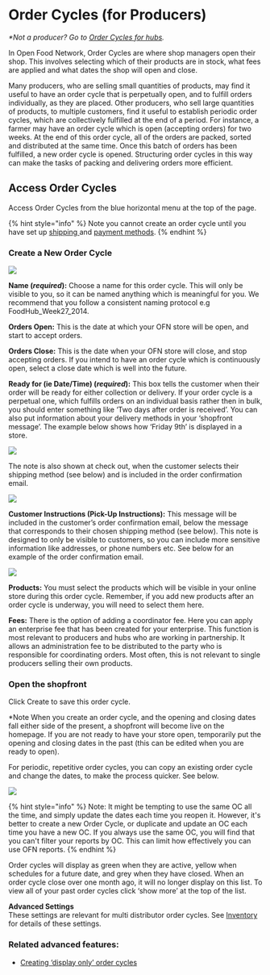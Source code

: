 # Order Cycles \(for Producers\)

_\*Not a producer? Go to_ [_Order Cycles for hubs_](https://github.com/ofn-user-guide/ofn-user-guide-master/tree/d5a1113e673b0e22198ca207b1db61339799868a/order-cycles.md)_._

In Open Food Network, Order Cycles are where shop managers open their shop. This involves selecting which of their products are in stock, what fees are applied and what dates the shop will open and close.

Many producers, who are selling small quantities of products, may find it useful to have an order cycle that is perpetually open, and to fulfill orders individually, as they are placed. Other producers, who sell large quantities of products, to multiple customers, find it useful to establish periodic order cycles, which are collectively fulfilled at the end of a period. For instance, a farmer may have an order cycle which is open \(accepting orders\) for two weeks. At the end of this order cycle, all of the orders are packed, sorted and distributed at the same time. Once this batch of orders has been fulfilled, a new order cycle is opened. Structuring order cycles in this way can make the tasks of packing and delivering orders more efficient.

## Access Order Cycles

Access Order Cycles from the blue horizontal menu at the top of the page.

{% hint style="info" %}
Note you cannot create an order cycle until you have set up [shipping ](shipping-methods.md)and [payment methods](payment-methods.md).
{% endhint %}

### Create a New Order Cycle

![](../.gitbook/assets/producer-oc.png)

  
**Name \(**_**required**_**\):** Choose a name for this order cycle. This will only be visible to you, so it can be named anything which is meaningful for you. We recommend that you follow a consistent naming protocol e.g FoodHub\_Week27\_2014.

**Orders Open:** This is the date at which your OFN store will be open, and start to accept orders.

**Orders Close:** This is the date when your OFN store will close, and stop accepting orders. If you intend to have an order cycle which is continuously open, select a close date which is well into the future.

**Ready for \(ie Date/Time\) \(**_**required**_**\):** This box tells the customer when their order will be ready for either collection or delivery. If your order cycle is a perpetual one, which fulfills orders on an individual basis rather then in bulk, you should enter something like ‘Two days after order is received’. You can also put information about your delivery methods in your ‘shopfront message’. The example below shows how ‘Friday 9th’ is displayed in a store.

![](../.gitbook/assets/next-order-closing.png)

The note is also shown at check out, when the customer selects their shipping method \(see below\) and is included in the order confirmation email.

![](../.gitbook/assets/order-conf-ready-for.png)

**Customer Instructions \(Pick-Up Instructions\):** This message will be included in the customer’s order confirmation email, below the message that corresponds to their chosen shipping method \(see below\). This note is designed to only be visible to customers, so you can include more sensitive information like addresses, or phone numbers etc. See below for an example of the order confirmation email.

![](../.gitbook/assets/collection-details.png)

**Products:** You must select the products which will be visible in your online store during this order cycle. Remember, if you add new products after an order cycle is underway, you will need to select them here.

**Fees:** There is the option of adding a coordinator fee. Here you can apply an enterprise fee that has been created for your enterprise. This function is most relevant to producers and hubs who are working in partnership. It allows an administration fee to be distributed to the party who is responsible for coordinating orders. Most often, this is not relevant to single producers selling their own products.

### Open the shopfront

Click Create to save this order cycle.

\*Note When you create an order cycle, and the opening and closing dates fall either side of the present, a shopfront will become live on the homepage. If you are not ready to have your store open, temporarily put the opening and closing dates in the past \(this can be edited when you are ready to open\).

For periodic, repetitive order cycles, you can copy an existing order cycle and change the dates, to make the process quicker. See below.

![](../.gitbook/assets/duplicate-oc.png)

{% hint style="info" %}
 Note: It might be tempting to use the same OC all the time, and simply update the dates each time you reopen it. However, it's better to create a new Order Cycle, or duplicate and update an OC each time you have a new OC. If you always use the same OC, you will find that you can't filter your reports by OC. This can limit how effectively you can use OFN reports.
{% endhint %}

Order cycles will display as green when they are active, yellow when schedules for a future date, and grey when they have closed. When an order cycle close over one month ago, it will no longer display on this list. To view all of your past order cycles click ‘show more’ at the top of the list.

**Advanced Settings**    
These settings are relevant for multi distributor order cycles. See [Inventory ](../advanced-features/products/inventory-tool.md)for details of these settings.

### Related advanced features:

* [Creating ‘display only’ order cycles](../advanced-features/order-cycles/display-only-order-cycles.md)

